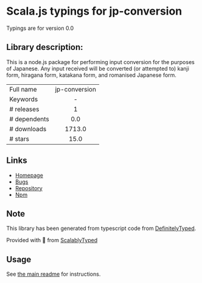 
# Scala.js typings for jp-conversion

Typings are for version 0.0

## Library description:
This is a node.js package for performing input conversion for the purposes of Japanese. Any input received will be converted (or attempted to) kanji form, hiragana form, katakana form, and romanised Japanese form.

|                    |                 |
| ------------------ | :-------------: |
| Full name          | jp-conversion |
| Keywords           | - |
| # releases         | 1 |
| # dependents       | 0.0 |
| # downloads        | 1713.0 |
| # stars            | 15.0 |

## Links
- [Homepage](https://github.com/Pomax/node-jp-conversion)
- [Bugs](https://github.com/Pomax/node-jp-conversion/issues)
- [Repository](https://github.com/Pomax/node-jp-conversion)
- [Npm](https://www.npmjs.com/package/jp-conversion)
    


## Note
This library has been generated from typescript code from [DefinitelyTyped](https://definitelytyped.org).

Provided with :purple_heart: from [ScalablyTyped](https://github.com/oyvindberg/ScalablyTyped)

## Usage
See [the main readme](../../readme.md) for instructions.


